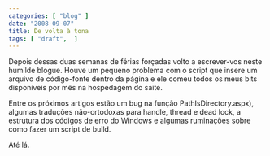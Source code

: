 ```yaml
---
categories: [ "blog" ]
date: "2008-09-07"
title: De volta à tona
tags: [ "draft",  ]
---
```

Depois dessas duas semanas de férias forçadas volto a escrever-vos neste humilde blogue. Houve um pequeno problema com o script que insere um arquivo de código-fonte dentro da página e ele comeu todos os meus bits disponíveis por mês na hospedagem do saite.

Entre os próximos artigos estão um bug na função PathIsDirectory.aspx), algumas traduções não-ortodoxas para handle, thread e dead lock, a estrutura dos códigos de erro do Windows e algumas ruminações sobre como fazer um script de build.

Até lá.

